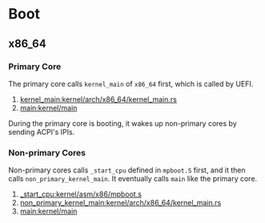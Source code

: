 # Boot

## x86_64

### Primary Core

The primary core calls `kernel_main` of `x86_64` first, which
is called by UEFI.

1. [kernel_main:kernel/arch/x86_64/kernel_main.rs](https://github.com/tier4/awkernel/blob/main/kernel/src/arch/x86_64/kernel_main.rs)
2. [main:kernel/main](https://github.com/tier4/awkernel/blob/main/kernel/src/main.rs)

During the primary core is booting,
it wakes up non-primary cores by sending ACPI's IPIs.

### Non-primary Cores

Non-primary cores calls `_start_cpu` defined in `mpboot.S` first, and it then calls `non_primary_kernel_main`.
It eventually calls `main` like the primary core.

1. [_start_cpu:kernel/asm/x86/mpboot.s](https://github.com/tier4/awkernel/blob/main/kernel/asm/x86/mpboot.S)
2. [non_primary_kernel_main:kernel/arch/x86_64/kernel_main.rs](https://github.com/tier4/awkernel/blob/main/kernel/src/arch/x86_64/kernel_main.rs)
3. [main:kernel/main](https://github.com/tier4/awkernel/blob/main/kernel/src/main.rs)
